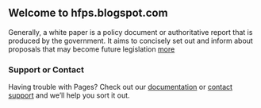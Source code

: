 ## Welcome to hfps.blogspot.com 

Generally, a white paper is a policy document or authoritative report that is produced by the government. It aims to concisely set out and inform about proposals that may become future legislation [more](https://hkfp.blogspot.com/2021/11/what-is-white-paper-what-is-government.html) 


### Support or Contact

Having trouble with Pages? Check out our [documentation](https://hkfp.blogspot.com/p/contact-us.html) or [contact support](https://hkfp.blogspot.com/p/contact-us.html) and we’ll help you sort it out.
